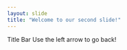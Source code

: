 ```yaml
---
layout: slide
title: "Welcome to our second slide!"
---
```

Title Bar
Use the left arrow to go back!
